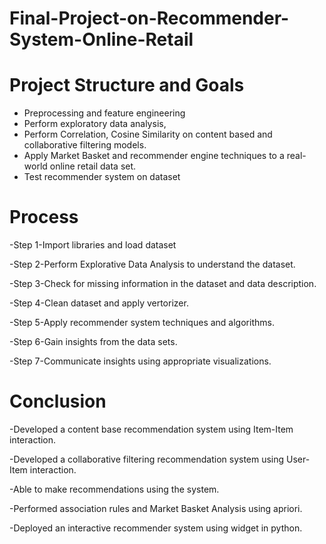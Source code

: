# Final-Project-on-Recommender-System-Online-Retail
# Project Structure and Goals
- Preprocessing and feature engineering 
- Perform exploratory data analysis, 
- Perform Correlation, Cosine Similarity on content based and collaborative filtering models.
- Apply Market Basket  and recommender engine techniques to a real-world online retail data set.
- Test recommender system on dataset
# Process
-Step 1-Import libraries and load dataset

-Step 2-Perform Explorative Data Analysis to understand the dataset.

-Step 3-Check for missing information in the dataset and data description.

-Step 4-Clean dataset and apply vertorizer.

-Step 5-Apply recommender system techniques and algorithms.

-Step 6-Gain insights from the data sets.

-Step 7-Communicate insights using appropriate visualizations.

# Conclusion
-Developed a content base recommendation system using Item-Item interaction.

-Developed a collaborative filtering recommendation system using User-Item interaction.

-Able to make recommendations using the system.

-Performed association rules and Market Basket Analysis using apriori.

-Deployed an interactive recommender system using widget in python.


